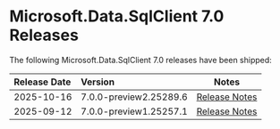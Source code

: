 # Microsoft.Data.SqlClient 7.0 Releases

The following Microsoft.Data.SqlClient 7.0 releases have been shipped:

| Release Date | Version | Notes |
| :-- | :-- | :--: |
| 2025-10-16 | 7.0.0-preview2.25289.6 | [Release Notes](7.0.0-preview2.md) |
| 2025-09-12 | 7.0.0-preview1.25257.1 | [Release Notes](7.0.0-preview1.md) |

